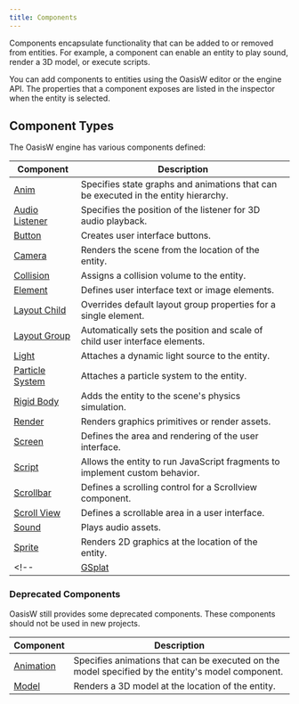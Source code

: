```yaml
---
title: Components
---
```


Components encapsulate functionality that can be added to or removed from entities. For example, a component can enable an entity to play sound, render a 3D model, or execute scripts.

You can add components to entities using the OasisW editor or the engine API. The properties that a component exposes are listed in the inspector when the entity is selected.

## Component Types

The OasisW engine has various components defined:

| Component                         | Description                                                                   |
| --------------------------------- | ----------------------------------------------------------------------------- |
| [Anim](/user-manual/scenes/components/anim)                      | Specifies state graphs and animations that can be executed in the entity hierarchy. |
| [Audio Listener](/user-manual/scenes/components/audiolistener)   | Specifies the position of the listener for 3D audio playback. |
| [Button](/user-manual/scenes/components/button)                  | Creates user interface buttons.       |
| [Camera](/user-manual/scenes/components/camera)                  | Renders the scene from the location of the entity.      |
| [Collision](/user-manual/scenes/components/collision)            | Assigns a collision volume to the entity.|
| [Element](/user-manual/scenes/components/element)                | Defines user interface text or image elements. |
| [Layout Child](/user-manual/scenes/components/layout-child)      | Overrides default layout group properties for a single element.  |
| [Layout Group](/user-manual/scenes/components/layout-group)      | Automatically sets the position and scale of child user interface elements.   |
| [Light](/user-manual/scenes/components/light)                    | Attaches a dynamic light source to the entity.    |
| [Particle System](/user-manual/scenes/components/particlesystem) | Attaches a particle system to the entity.     |
| [Rigid Body](/user-manual/scenes/components/rigidbody)           | Adds the entity to the scene's physics simulation.     |
| [Render](/user-manual/scenes/components/render)                  | Renders graphics primitives or render assets.     |
| [Screen](/user-manual/scenes/components/screen)                  | Defines the area and rendering of the user interface.   |
| [Script](/user-manual/scenes/components/script)                  | Allows the entity to run JavaScript fragments to implement custom behavior.  |
| [Scrollbar](/user-manual/scenes/components/scrollbar)            | Defines a scrolling control for a Scrollview component.  |
| [Scroll View](/user-manual/scenes/components/scrollview)         | Defines a scrollable area in a user interface.   |
| [Sound](/user-manual/scenes/components/sound)                    | Plays audio assets.            |
| [Sprite](/user-manual/scenes/components/sprite)                  | Renders 2D graphics at the location of the entity.    |
<!-- | [GSplat](/user-manual/scenes/components/gsplat)                  | Renders a 3D Gaussian Splat at the location of the entity.                    | -->

### Deprecated Components

OasisW still provides some deprecated components. These components should not be used in new projects.

| Component              | Description                                                                                   |
| ---------------------- | --------------------------------------------------------------------------------------------- |
| [Animation](/user-manual/scenes/components/animation) | Specifies animations that can be executed on the model specified by the entity's model component. |
| [Model](/user-manual/scenes/components/model)         | Renders a 3D model at the location of the entity.   |
